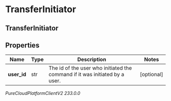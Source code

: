 # TransferInitiator

## TransferInitiator

## Properties

|Name | Type | Description | Notes|
|------------ | ------------- | ------------- | -------------|
| **user_id** | str | The id of the user who initiated the command if it was initiated by a user. | [optional] |



_PureCloudPlatformClientV2 233.0.0_
